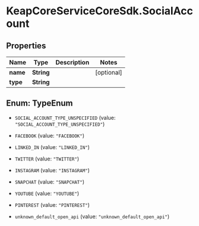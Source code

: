 # KeapCoreServiceCoreSdk.SocialAccount

## Properties

Name | Type | Description | Notes
------------ | ------------- | ------------- | -------------
**name** | **String** |  | [optional] 
**type** | **String** |  | 



## Enum: TypeEnum


* `SOCIAL_ACCOUNT_TYPE_UNSPECIFIED` (value: `"SOCIAL_ACCOUNT_TYPE_UNSPECIFIED"`)

* `FACEBOOK` (value: `"FACEBOOK"`)

* `LINKED_IN` (value: `"LINKED_IN"`)

* `TWITTER` (value: `"TWITTER"`)

* `INSTAGRAM` (value: `"INSTAGRAM"`)

* `SNAPCHAT` (value: `"SNAPCHAT"`)

* `YOUTUBE` (value: `"YOUTUBE"`)

* `PINTEREST` (value: `"PINTEREST"`)

* `unknown_default_open_api` (value: `"unknown_default_open_api"`)




